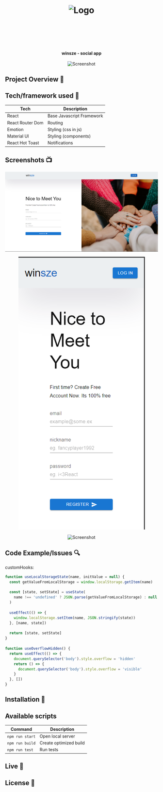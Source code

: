 <h1 align="center">

<br>

<p align="center">
<img src=""  alt="Logo">
</p>

<br>

<br>

</h1>

<h4 align="center">winsze - social app</h4>

<p align="center">
  <a >
    <img src=""
         alt="Screenshot">
  </a>
</p>

## Project Overview 🎉

## Tech/framework used 🔧

| Tech             | Description               |
| ---------------- | ------------------------- |
| React            | Base Javascript Framework |
| React Router Dom | Routing                   |
| Emotion          | Styling (css in js)       |
| Material UI      | Styling (components)      |
| React Hot Toast  | Notifications             |

## Screenshots 📺

<p align="center">
    <img src="public/assets/screens/unauth-desktop.png" alt="unauth-desktop">
</p>

<p align="center">
    <img src="public/assets/screens/unauth-mobile.png" alt="unauth-mobile">
</p>

<p align="center">
    <img src="" alt="Screenshot">
</p>

## Code Example/Issues 🔍

customHooks:

```javascript
function useLocalStorageState(name, initValue = null) {
  const getValueFromLocalStorage = window.localStorage.getItem(name)

  const [state, setState] = useState(
    name !== 'undefined' ? JSON.parse(getValueFromLocalStorage) : null,
  )

  useEffect(() => {
    window.localStorage.setItem(name, JSON.stringify(state))
  }, [name, state])

  return [state, setState]
}

function useOverflowHidden() {
  return useEffect(() => {
    document.querySelector('body').style.overflow = 'hidden'
    return () => {
      document.querySelector('body').style.overflow = 'visible'
    }
  }, [])
}
```

## Installation 💾

## Available scripts

| Command         | Description            |
| --------------- | ---------------------- |
| `npm run start` | Open local server      |
| `npm run build` | Create optimized build |
| `npm run test`  | Run tests              |

## Live 📍

## License 🔱
